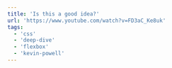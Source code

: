 ```yaml
---
title: 'Is this a good idea?'
url: 'https://www.youtube.com/watch?v=FD3aC_Ke8uk'
tags:
  - 'css'
  - 'deep-dive'
  - 'flexbox'
  - 'kevin-powell'
---
```

